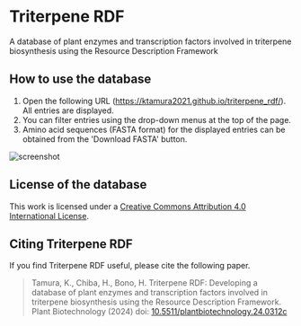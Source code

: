 # Triterpene RDF
A database of plant enzymes and transcription factors involved in triterpene biosynthesis using the Resource Description Framework

## How to use the database
1. Open the following URL (https://ktamura2021.github.io/triterpene_rdf/). All entries are displayed.
2. You can filter entries using the drop-down menus at the top of the page.
3. Amino acid sequences (FASTA format) for the displayed entries can be obtained from the 'Download FASTA' button.

![screenshot](tmp/image01.png)

## License of the database
This work is licensed under a <a href="https://creativecommons.org/licenses/by/4.0/" target="_blank" rel="noopener noreferrer">Creative Commons Attribution 4.0 International License</a>.

## Citing Triterpene RDF
If you find Triterpene RDF useful, please cite the following paper.

> Tamura, K., Chiba, H., Bono, H. Triterpene RDF: Developing a database of plant enzymes and transcription factors involved in triterpene biosynthesis using the Resource Description Framework.<br>
> Plant Biotechnology (2024) doi: [10.5511/plantbiotechnology.24.0312c](https://doi.org/10.5511/plantbiotechnology.24.0312c)
